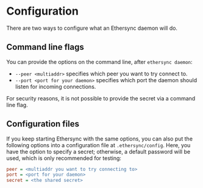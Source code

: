 <!--
SPDX-FileCopyrightText: 2024 blinry <mail@blinry.org>
SPDX-FileCopyrightText: 2024 zormit <nt4u@kpvn.de>

SPDX-License-Identifier: CC-BY-SA-4.0
-->

# Configuration

There are two ways to configure what an Ethersync daemon will do.

## Command line flags

You can provide the options on the command line, after `ethersync daemon`:

- `--peer <multiaddr>` specifies which peer you want to try connect to.
- `--port <port for your daemon>` specifies which port the daemon should listen for incoming connections.

For security reasons, it is not possible to provide the secret via a command line flag.

## Configuration files

If you keep starting Ethersync with the same options, you can also put the following options into a configuration file at `.ethersync/config`. Here, you have the option to specify a secret; otherwise, a default password will be used, which is only recommended for testing:

```ini
peer = <multiaddr you want to try connecting to>
port = <port for your daemon>
secret = <the shared secret>
```

